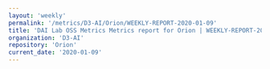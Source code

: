 ```yaml
---
layout: 'weekly'
permalink: '/metrics/D3-AI/Orion/WEEKLY-REPORT-2020-01-09'
title: 'DAI Lab OSS Metrics Metrics report for Orion | WEEKLY-REPORT-2020-01-09'
organization: 'D3-AI'
repository: 'Orion'
current_date: '2020-01-09'
---
```

